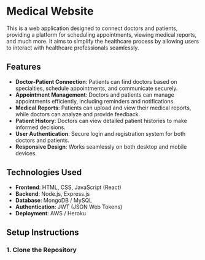 # Medical Website

This is a web application designed to connect doctors and patients, providing a platform for scheduling appointments, viewing medical reports, and much more. It aims to simplify the healthcare process by allowing users to interact with healthcare professionals seamlessly.

## Features

- **Doctor-Patient Connection**: Patients can find doctors based on specialties, schedule appointments, and communicate securely.
- **Appointment Management**: Doctors and patients can manage appointments efficiently, including reminders and notifications.
- **Medical Reports**: Patients can upload and view their medical reports, while doctors can analyze and provide feedback.
- **Patient History**: Doctors can view detailed patient histories to make informed decisions.
- **User Authentication**: Secure login and registration system for both doctors and patients.
- **Responsive Design**: Works seamlessly on both desktop and mobile devices.

## Technologies Used

- **Frontend**: HTML, CSS, JavaScript (React)
- **Backend**: Node.js, Express.js
- **Database**: MongoDB / MySQL
- **Authentication**: JWT (JSON Web Tokens)
- **Deployment**: AWS / Heroku

## Setup Instructions

### 1. Clone the Repository
